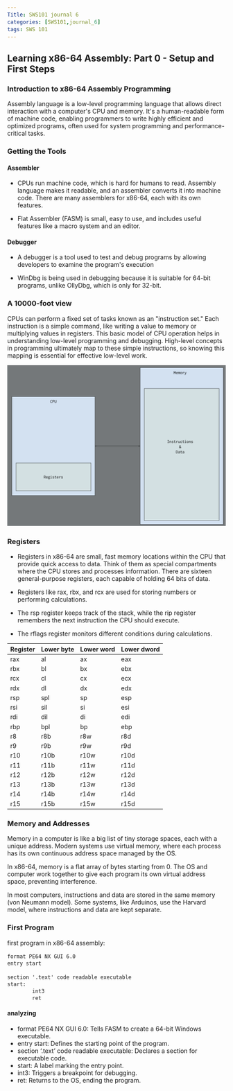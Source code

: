 ```yaml
---
Title: SWS101 journal 6
categories: [SWS101,journal_6]
tags: SWS 101
---
```

## Learning x86-64 Assembly: Part 0 - Setup and First Steps

### Introduction to x86-64 Assembly Programming
Assembly language is a low-level programming language that allows direct interaction with a computer's CPU and memory. It's a human-readable form of machine code, enabling programmers to write highly efficient and optimized programs, often used for system programming and performance-critical tasks.

### Getting the Tools
#### Assembler
- CPUs run machine code, which is hard for humans to read. Assembly language makes it readable, and an assembler converts it into machine code. There are many assemblers for x86-64, each with its own features.

- Flat Assembler (FASM) is small, easy to use, and includes useful features like a macro system and an editor.

#### Debugger
- A debugger is a tool used to test and debug programs by allowing developers to examine the program's execution

- WinDbg is being used in debugging because it is suitable for 64-bit programs, unlike OllyDbg, which is only for 32-bit.

### A 10000-foot view
CPUs can perform a fixed set of tasks known as an "instruction set." Each instruction is a simple command, like writing a value to memory or multiplying values in registers. This basic model of CPU operation helps in understanding low-level programming and debugging. High-level concepts in programming ultimately map to these simple instructions, so knowing this mapping is essential for effective low-level work.

![alt text](../Image/assembly_lang.png)

### Registers
- Registers in x86-64 are small, fast memory locations within the CPU that provide quick access to data. Think of them as special compartments where the CPU stores and processes information. There are sixteen general-purpose registers, each capable of holding 64 bits of data.

- Registers like rax, rbx, and rcx are used for storing numbers or performing calculations.

- The rsp register keeps track of the stack, while the rip register remembers the next instruction the CPU should execute.

- The rflags register monitors different conditions during calculations.

| Register | Lower byte | Lower word | Lower dword |
|--------|-------|--------|--------|
| rax    | al    | ax     | eax    |
| rbx    | bl    | bx     | ebx    |
| rcx    | cl    | cx     | ecx    |
| rdx    | dl    | dx     | edx    |
| rsp    | spl   | sp     | esp    |
| rsi    | sil   | si     | esi    |
| rdi    | dil   | di     | edi    |
| rbp    | bpl   | bp     | ebp    |
| r8     | r8b   | r8w    | r8d    |
| r9     | r9b   | r9w    | r9d    |
| r10    | r10b  | r10w   | r10d   |
| r11    | r11b  | r11w   | r11d   |
| r12    | r12b  | r12w   | r12d   |
| r13    | r13b  | r13w   | r13d   |
| r14    | r14b  | r14w   | r14d   |
| r15    | r15b  | r15w   | r15d   |


### Memory and Addresses
Memory in a computer is like a big list of tiny storage spaces, each with a unique address. Modern systems use virtual memory, where each process has its own continuous address space managed by the OS.

In x86-64, memory is a flat array of bytes starting from 0. The OS and computer work together to give each program its own virtual address space, preventing interference.

In most computers, instructions and data are stored in the same memory (von Neumann model). Some systems, like Arduinos, use the Harvard model, where instructions and data are kept separate.

### First Program
first program in x86-64 assembly:

    format PE64 NX GUI 6.0
    entry start

    section '.text' code readable executable
    start:
            int3
            ret

#### analyzing 
- format PE64 NX GUI 6.0: Tells FASM to create a 64-bit Windows executable.
- entry start: Defines the starting point of the program.
- section ‘.text’ code readable executable: Declares a section for executable code.
- start: A label marking the entry point.
- int3: Triggers a breakpoint for debugging.
- ret: Returns to the OS, ending the program.

